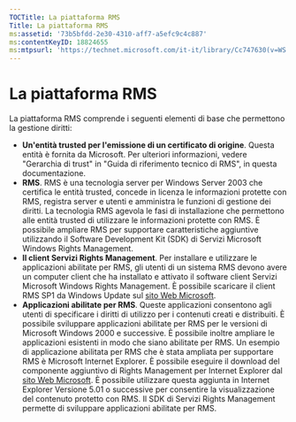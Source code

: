 ```yaml
---
TOCTitle: La piattaforma RMS
Title: La piattaforma RMS
ms:assetid: '73b5bfdd-2e30-4310-aff7-a5efc9c4c887'
ms:contentKeyID: 18824655
ms:mtpsurl: 'https://technet.microsoft.com/it-it/library/Cc747630(v=WS.10)'
---
```


La piattaforma RMS
==================

La piattaforma RMS comprende i seguenti elementi di base che permettono la gestione diritti:

-   **Un'entità trusted per l'emissione di un certificato di origine**. Questa entità è fornita da Microsoft. Per ulteriori informazioni, vedere "Gerarchia di trust" in "Guida di riferimento tecnico di RMS", in questa documentazione.
-   **RMS**. RMS è una tecnologia server per Windows Server 2003 che certifica le entità trusted, concede in licenza le informazioni protette con RMS, registra server e utenti e amministra le funzioni di gestione dei diritti. La tecnologia RMS agevola le fasi di installazione che permettono alle entità trusted di utilizzare le informazioni protette con RMS. È possibile ampliare RMS per supportare caratteristiche aggiuntive utilizzando il Software Development Kit (SDK) di Servizi Microsoft Windows Rights Management.
-   **Il client Servizi Rights Management**. Per installare e utilizzare le applicazioni abilitate per RMS, gli utenti di un sistema RMS devono avere un computer client che ha installato e attivato il software client Servizi Microsoft Windows Rights Management. È possibile scaricare il client RMS SP1 da Windows Update sul [sito Web Microsoft](http://go.microsoft.com/fwlink/?linkid=18134).
-   **Applicazioni abilitate per RMS**. Queste applicazioni consentono agli utenti di specificare i diritti di utilizzo per i contenuti creati e distribuiti. È possibile sviluppare applicazioni abilitate per RMS per le versioni di Microsoft Windows 2000 e successive. È possibile inoltre ampliare le applicazioni esistenti in modo che siano abilitate per RMS. Un esempio di applicazione abilitata per RMS che è stata ampliata per supportare RMS è Microsoft Internet Explorer. È possibile eseguire il download del componente aggiuntivo di Rights Management per Internet Explorer dal [sito Web Microsoft](http://go.microsoft.com/fwlink/?linkid=14450). È possibile utilizzare questa aggiunta in Internet Explorer Versione 5.01 o successive per consentire la visualizzazione del contenuto protetto con RMS. Il SDK di Servizi Rights Management permette di sviluppare applicazioni abilitate per RMS.
